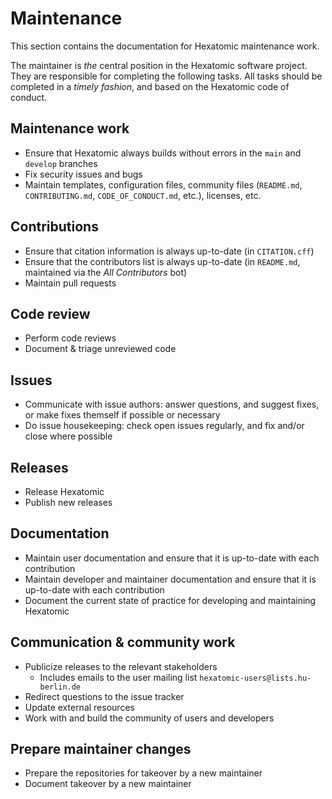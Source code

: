 # Maintenance

This section contains the documentation for Hexatomic maintenance work.

The maintainer is *the* central position in the Hexatomic software project.
They are responsible for completing the following tasks.
All tasks should be completed in a *timely fashion*, and based on the Hexatomic code of conduct.

## <i class="fa fa-cogs"></i> Maintenance work

- Ensure that Hexatomic always builds without errors in the `main` and `develop` branches
- Fix security issues and bugs
- Maintain templates, configuration files, community files (`README.md`, `CONTRIBUTING.md`, `CODE_OF_CONDUCT.md`, etc.), licenses, etc.

## <i class="fa fa-plus-square"></i> Contributions

- Ensure that citation information is always up-to-date (in `CITATION.cff`)
- Ensure that the contributors list is always up-to-date (in `README.md`, maintained via the *All Contributors* bot)
- Maintain pull requests

## <i class="fa fa-search-plus"></i> Code review

- Perform code reviews
- Document & triage unreviewed code

## <i class="fa fa-question-circle"></i> Issues

- Communicate with issue authors: answer questions, and suggest fixes, or make fixes themself if possible or necessary
- Do issue housekeeping: check open issues regularly, and fix and/or close where possible

## <i class="fa fa-rocket"></i> Releases

- Release Hexatomic
- Publish new releases

## <i class="fa fa-book"></i> Documentation

- Maintain user documentation and ensure that it is up-to-date with each contribution
- Maintain developer and maintainer documentation and ensure that it is up-to-date with each contribution
- Document the current state of practice for developing and maintaining Hexatomic

## <i class="fa fa-comments"></i> Communication & community work

- Publicize releases to the relevant stakeholders
  - Includes emails to the user mailing list `hexatomic-users@lists.hu-berlin.de`
- Redirect questions to the issue tracker
- Update external resources
- Work with and build the community of users and developers

## <i class="fa fa-hand-o-right"></i> Prepare maintainer changes

- Prepare the repositories for takeover by a new maintainer
- Document takeover by a new maintainer
